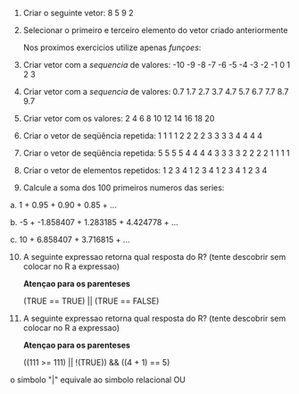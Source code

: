 
1. Criar o seguinte vetor: 8 5 9 2

2. Selecionar o primeiro e terceiro elemento do vetor criado anteriormente


    Nos proximos exercicios utilize apenas *funçoes*:

3. Criar vetor com a *sequencia* de valores: -10  -9  -8  -7  -6  -5  -4  -3  -2  -1   0   1   2   3

4. Criar vetor com a *sequencia* de valores: 0.7 1.7 2.7 3.7 4.7 5.7 6.7 7.7 8.7 9.7 

5. Criar vetor com os valores: 2  4  6  8 10 12 14 16 18 20

6. Criar o vetor de seqüência repetida: 1 1 1 1 2 2 2 2 3 3 3 3 4 4 4 4

7. Criar o vetor de seqüência repetida: 5 5 5 5 4 4 4 4 3 3 3 3 2 2 2 2 1 1 1 1

8. Criar o vetor de elementos repetidos: 1 2 3 4 1 2 3 4 1 2 3 4 1 2 3 4

9. Calcule a soma dos 100 primeiros numeros das series:

  a. 1 + 0.95 + 0.90 + 0.85 + ...
  
  b. -5  + -1.858407 + 1.283185 + 4.424778 + ...
  
  c. 10 + 6.858407  + 3.716815  + ...
  
10. A seguinte expressao retorna qual resposta do R? (tente descobrir sem colocar no R a expressao)

    **Atençao para os parenteses**

    (TRUE == TRUE) || (TRUE == FALSE)

11. A seguinte expressao retorna qual resposta do R? (tente descobrir sem colocar no R a expressao)

    **Atençao para os parenteses**

    ((111 >= 111) || !(TRUE)) && ((4 + 1) == 5)

o simbolo "|" equivale ao simbolo relacional OU 
